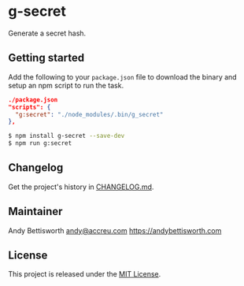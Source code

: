# g-secret

Generate a secret hash.

## Getting started

Add the following to your `package.json` file to download the binary and
setup an npm script to run the task.

```json
./package.json
"scripts": {
  "g:secret": "./node_modules/.bin/g_secret"
},
```

```bash
$ npm install g-secret --save-dev
$ npm run g:secret
```

## Changelog

Get the project's history in [CHANGELOG.md](CHANGELOG.md).

## Maintainer

Andy Bettisworth <andy@accreu.com> https://andybettisworth.com

## License

This project is released under the [MIT License](LICENSE.txt).
